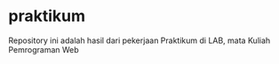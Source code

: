 # praktikum
Repository ini adalah hasil dari pekerjaan Praktikum di LAB, mata Kuliah Pemrograman Web
